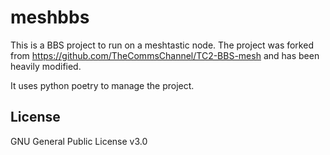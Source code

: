 # meshbbs

This is a BBS project to run on a meshtastic node. The project was forked from https://github.com/TheCommsChannel/TC2-BBS-mesh and has been heavily modified.

It uses python poetry to manage the project.

## License

GNU General Public License v3.0
